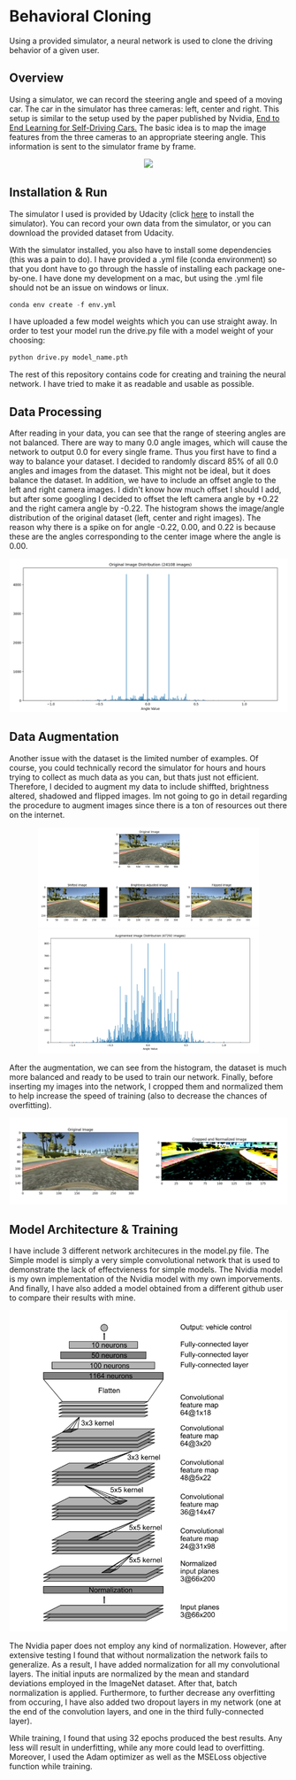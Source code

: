 # Behavioral Cloning
Using a provided simulator, a neural network is used to clone the driving behavior of a given user.

## Overview
Using a simulator, we can record the steering angle and speed of a moving car. The car in the simulator has three cameras: left, center and right. This setup is similar to the setup used by the paper published by Nvidia, [End to End Learning for Self-Driving Cars.](https://images.nvidia.com/content/tegra/automotive/images/2016/solutions/pdf/end-to-end-dl-using-px.pdf) The basic idea is to map the image features from the three cameras to an appropriate steering angle. This information is sent to the simulator frame by frame.

<div align="center">
<img src="media/result.gif" >
</div>

## Installation & Run
The simulator I used is provided by Udacity (click [here](https://github.com/udacity/self-driving-car-sim) to install the simulator). You can record your own data from the simulator, or you can download the provided dataset from Udacity.

With the simulator installed, you also have to install some dependencies (this was a pain to do). I have provided a .yml file (conda environment) so that you dont have to go through the hassle of installing each package one-by-one. I have done my development on a mac, but using the .yml file should not be an issue on windows or linux.
```python
conda env create -f env.yml
```
I have uploaded a few model weights which you can use straight away. In order to test your model run the drive.py file with a model weight of your choosing:
```python
python drive.py model_name.pth
```
The rest of this repository contains code for creating and training the neural network. I have tried to make it as readable and usable as possible.

## Data Processing
After reading in your data, you can see that the range of steering angles are not balanced. There are way to many 0.0 angle images, which will cause the network to output 0.0 for every single frame. Thus you first have to find a way to balance your dataset. I decided to randomly discard 85% of all 0.0 angles and images from the dataset. This might not be ideal, but it does balance the dataset. In addition, we have to include an offset angle to the left and right camera images. I didn't know how much offset I should I add, but after some googling I decided to offset the left camera angle by +0.22 and the right camera angle by -0.22. The histogram shows the image/angle distribution of the original dataset (left, center and right images). The reason why there is a spike on for angle -0.22, 0.00, and 0.22 is because these are the angles corresponding to the center image where the angle is 0.00.

<div align="center">
<img src="media/original_hist.png" >
</div>

## Data Augmentation
Another issue with the dataset is the limited number of examples. Of course, you could technically record the simulator for hours and hours trying to collect as much data as you can, but thats just not efficient. Therefore, I decided to augment my data to include shiffted, brightness altered, shadowed and flipped images. Im not going to go in detail regarding the procedure to augment images since there is a ton of resources out there on the internet.

<div align="center">
  <img src = "media/data_aug.png" width="400" />
  <img src="/media/aug_histogram.png" width="400" />
</div>

After the augmentation, we can see from the histogram, the dataset is much more balanced and ready to be used to train our network. Finally, before inserting my images into the network, I cropped them and normalized them to help increase the speed of training (also to decrease the chances of overfitting).

<div align="center">
<img src="media/input_img.png" >
</div>

## Model Architecture & Training
I have include 3 different network architecures in the model.py file. The Simple model is simply a very simple convolutional network that is used to demonstrate the lack of effectvieness for simple models. The Nvidia model is my own implementation of the Nvidia model with my own imporvements. And finally, I have also added a model obtained from a different github user to compare their results with mine.

<div align="center">
<img src="media/model.png" >
</div>

The Nvidia paper does not employ any kind of normalization. However, after extensive testing I found that without normalization the network fails to generalize. As a result, I have added normalization for all my convolutional layers. The initial inputs are normalized by the mean and standard deviations employed in the ImageNet dataset. After that, batch normalization is applied. Furthermore, to further decrease any overfitting from occuring, I have also added two dropout layers in my network (one at the end of the convolution layers, and one in the third fully-connected layer).

While training, I found that using 32 epochs produced the best results. Any less will result in underfitting, while any more could lead to overfitting. Moreover, I used the Adam optimizer as well as the MSELoss objective function while training.




